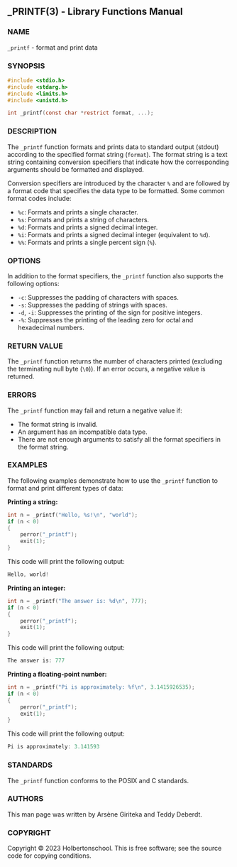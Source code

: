 ## _PRINTF(3) - Library Functions Manual

### NAME

`_printf` - format and print data

### SYNOPSIS

```C
#include <stdio.h>
#include <stdarg.h>
#include <limits.h>
#include <unistd.h>

int _printf(const char *restrict format, ...);

```

### DESCRIPTION

The `_printf` function formats and prints data to standard output (stdout) according to the specified format string (`format`). The format string is a text string containing conversion specifiers that indicate how the corresponding arguments should be formatted and displayed.

Conversion specifiers are introduced by the character `%` and are followed by a format code that specifies the data type to be formatted. Some common format codes include:

-   `%c`: Formats and prints a single character.
-   `%s`: Formats and prints a string of characters.
-   `%d`: Formats and prints a signed decimal integer.
-   `%i`: Formats and prints a signed decimal integer (equivalent to `%d`).
-   `%%`: Formats and prints a single percent sign (`%`).

### OPTIONS

In addition to the format specifiers, the `_printf` function also supports the following options:

-   `-c`: Suppresses the padding of characters with spaces.
-   `-s`: Suppresses the padding of strings with spaces.
-   `-d`,  `-i`: Suppresses the printing of the sign for positive integers.
-   `-%`: Suppresses the printing of the leading zero for octal and hexadecimal numbers.

### RETURN VALUE

The `_printf` function returns the number of characters printed (excluding the terminating null byte (`\0`)). If an error occurs, a negative value is returned.

### ERRORS

The `_printf` function may fail and return a negative value if:

-   The format string is invalid.
-   An argument has an incompatible data type.
-   There are not enough arguments to satisfy all the format specifiers in the format string.

### EXAMPLES

The following examples demonstrate how to use the `_printf` function to format and print different types of data:

**Printing a string:**

```C
int n = _printf("Hello, %s!\n", "world");
if (n < 0) 
{
	perror("_printf");
	exit(1);
}
```

This code will print the following output:

```C
Hello, world!
```

**Printing an integer:**

```C
int n = _printf("The answer is: %d\n", 777);
if (n < 0) 
{
	perror("_printf");
	exit(1);
}
```

This code will print the following output:

```C
The answer is: 777
```

**Printing a floating-point number:**

```C
int n = _printf("Pi is approximately: %f\n", 3.1415926535);
if (n < 0) 
{
	perror("_printf");
	exit(1);
}

```

This code will print the following output:

```C
Pi is approximately: 3.141593

```

### STANDARDS

The `_printf` function conforms to the POSIX and C standards.

### AUTHORS

This man page was written by Arsène Giriteka and Teddy Deberdt.

### COPYRIGHT

Copyright © 2023 Holbertonschool. This is free software; see the source code for copying conditions.
